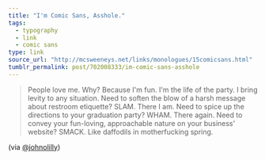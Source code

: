 ```yaml
---
title: "I'm Comic Sans, Asshole."
tags:
  - typography
  - link
  - comic sans
type: link
source_url: "http://mcsweeneys.net/links/monologues/15comicsans.html"
tumblr_permalink: post/702008333/im-comic-sans-asshole
---
```


> People love me. Why? Because I'm fun. I'm the life of the party. I bring levity to any situation. Need to soften the blow of a harsh message about restroom etiquette? SLAM. There I am. Need to spice up the directions to your graduation party? WHAM. There again. Need to convey your fun-loving, approachable nature on your business' website? SMACK. Like daffodils in motherfucking spring.

(via [@johnolilly](http://twitter.com/johnolilly))
